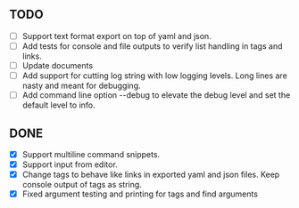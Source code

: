 ## TODO
   - [ ] Support text format export on top of yaml and json.
   - [ ] Add tests for console and file outputs to verify list handling in tags and links.
   - [ ] Update documents
   - [ ] Add support for cutting log string with low logging levels. Long lines are nasty and meant for debugging.
   - [ ] Add command line option --debug to elevate the debug level and set the default level to info.

## DONE
   - [x] Support multiline command snippets.
   - [x] Support input from editor.
   - [x] Change tags to behave like links in exported yaml and json files. Keep console output of tags as string.
   - [x] Fixed argument testing and printing for tags and find arguments
